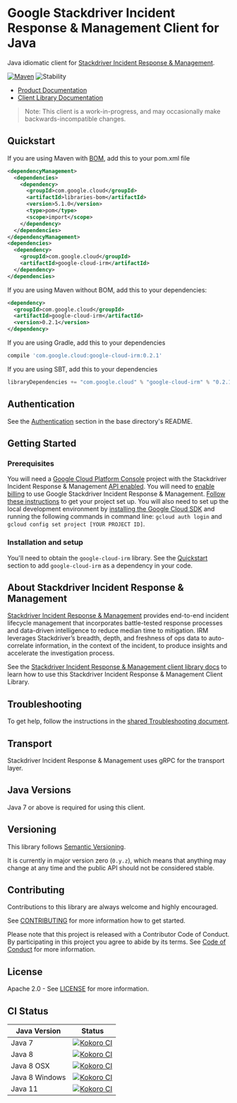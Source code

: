 # Google Stackdriver Incident Response & Management Client for Java

Java idiomatic client for [Stackdriver Incident Response & Management][product-docs].

[![Maven][maven-version-image]][maven-version-link]
![Stability][stability-image]

- [Product Documentation][product-docs]
- [Client Library Documentation][javadocs]

> Note: This client is a work-in-progress, and may occasionally
> make backwards-incompatible changes.

## Quickstart

If you are using Maven with [BOM][libraries-bom], add this to your pom.xml file
```xml
<dependencyManagement>
  <dependencies>
    <dependency>
      <groupId>com.google.cloud</groupId>
      <artifactId>libraries-bom</artifactId>
      <version>5.1.0</version>
      <type>pom</type>
      <scope>import</scope>
    </dependency>
  </dependencies>
</dependencyManagement>
<dependencies>
  <dependency>
    <groupId>com.google.cloud</groupId>
    <artifactId>google-cloud-irm</artifactId>
  </dependency>
</dependencies>
```

If you are using Maven without BOM, add this to your dependencies:

```xml
<dependency>
  <groupId>com.google.cloud</groupId>
  <artifactId>google-cloud-irm</artifactId>
  <version>0.2.1</version>
</dependency>
```

[//]: # ({x-version-update-start:google-cloud-irm:released})

If you are using Gradle, add this to your dependencies
```Groovy
compile 'com.google.cloud:google-cloud-irm:0.2.1'
```
If you are using SBT, add this to your dependencies
```Scala
libraryDependencies += "com.google.cloud" % "google-cloud-irm" % "0.2.1"
```
[//]: # ({x-version-update-end})

## Authentication

See the [Authentication][authentication] section in the base directory's README.

## Getting Started

### Prerequisites

You will need a [Google Cloud Platform Console][developer-console] project with the Stackdriver Incident Response & Management [API enabled][enable-api].
You will need to [enable billing][enable-billing] to use Google Stackdriver Incident Response & Management.
[Follow these instructions][create-project] to get your project set up. You will also need to set up the local development environment by
[installing the Google Cloud SDK][cloud-sdk] and running the following commands in command line:
`gcloud auth login` and `gcloud config set project [YOUR PROJECT ID]`.

### Installation and setup

You'll need to obtain the `google-cloud-irm` library.  See the [Quickstart](#quickstart) section
to add `google-cloud-irm` as a dependency in your code.

## About Stackdriver Incident Response & Management


[Stackdriver Incident Response & Management][product-docs] provides end-to-end incident lifecycle management that incorporates battle-tested response processes and data-driven intelligence to reduce median time to mitigation. IRM leverages Stackdriver’s breadth, depth, and freshness of ops data to auto-correlate information, in the context of the incident, to produce insights and accelerate the investigation process.

See the [Stackdriver Incident Response & Management client library docs][javadocs] to learn how to
use this Stackdriver Incident Response & Management Client Library.






## Troubleshooting

To get help, follow the instructions in the [shared Troubleshooting document][troubleshooting].

## Transport

Stackdriver Incident Response & Management uses gRPC for the transport layer.

## Java Versions

Java 7 or above is required for using this client.

## Versioning

This library follows [Semantic Versioning](http://semver.org/).


It is currently in major version zero (``0.y.z``), which means that anything may change at any time
and the public API should not be considered stable.


## Contributing


Contributions to this library are always welcome and highly encouraged.

See [CONTRIBUTING][contributing] for more information how to get started.

Please note that this project is released with a Contributor Code of Conduct. By participating in
this project you agree to abide by its terms. See [Code of Conduct][code-of-conduct] for more
information.

## License

Apache 2.0 - See [LICENSE][license] for more information.

## CI Status

Java Version | Status
------------ | ------
Java 7 | [![Kokoro CI][kokoro-badge-image-1]][kokoro-badge-link-1]
Java 8 | [![Kokoro CI][kokoro-badge-image-2]][kokoro-badge-link-2]
Java 8 OSX | [![Kokoro CI][kokoro-badge-image-3]][kokoro-badge-link-3]
Java 8 Windows | [![Kokoro CI][kokoro-badge-image-4]][kokoro-badge-link-4]
Java 11 | [![Kokoro CI][kokoro-badge-image-5]][kokoro-badge-link-5]

[product-docs]: https://cloud.google.com/incident-response/
[javadocs]: https://googleapis.dev/java/google-cloud-irm/latest/
[kokoro-badge-image-1]: http://storage.googleapis.com/cloud-devrel-public/java/badges/java-irm/java7.svg
[kokoro-badge-link-1]: http://storage.googleapis.com/cloud-devrel-public/java/badges/java-irm/java7.html
[kokoro-badge-image-2]: http://storage.googleapis.com/cloud-devrel-public/java/badges/java-irm/java8.svg
[kokoro-badge-link-2]: http://storage.googleapis.com/cloud-devrel-public/java/badges/java-irm/java8.html
[kokoro-badge-image-3]: http://storage.googleapis.com/cloud-devrel-public/java/badges/java-irm/java8-osx.svg
[kokoro-badge-link-3]: http://storage.googleapis.com/cloud-devrel-public/java/badges/java-irm/java8-osx.html
[kokoro-badge-image-4]: http://storage.googleapis.com/cloud-devrel-public/java/badges/java-irm/java8-win.svg
[kokoro-badge-link-4]: http://storage.googleapis.com/cloud-devrel-public/java/badges/java-irm/java8-win.html
[kokoro-badge-image-5]: http://storage.googleapis.com/cloud-devrel-public/java/badges/java-irm/java11.svg
[kokoro-badge-link-5]: http://storage.googleapis.com/cloud-devrel-public/java/badges/java-irm/java11.html
[stability-image]: https://img.shields.io/badge/stability-alpha-orange
[maven-version-image]: https://img.shields.io/maven-central/v/com.google.cloud/google-cloud-irm.svg
[maven-version-link]: https://search.maven.org/search?q=g:com.google.cloud%20AND%20a:google-cloud-irm&core=gav
[authentication]: https://github.com/googleapis/google-cloud-java#authentication
[developer-console]: https://console.developers.google.com/
[create-project]: https://cloud.google.com/resource-manager/docs/creating-managing-projects
[cloud-sdk]: https://cloud.google.com/sdk/
[troubleshooting]: https://github.com/googleapis/google-cloud-common/blob/master/troubleshooting/readme.md#troubleshooting
[contributing]: https://github.com/googleapis/java-irm/blob/master/CONTRIBUTING.md
[code-of-conduct]: https://github.com/googleapis/java-irm/blob/master/CODE_OF_CONDUCT.md#contributor-code-of-conduct
[license]: https://github.com/googleapis/java-irm/blob/master/LICENSE
[enable-billing]: https://cloud.google.com/apis/docs/getting-started#enabling_billing
[enable-api]: https://console.cloud.google.com/flows/enableapi?apiid=irm.googleapis.com
[libraries-bom]: https://github.com/GoogleCloudPlatform/cloud-opensource-java/wiki/The-Google-Cloud-Platform-Libraries-BOM
[shell_img]: https://gstatic.com/cloudssh/images/open-btn.png
